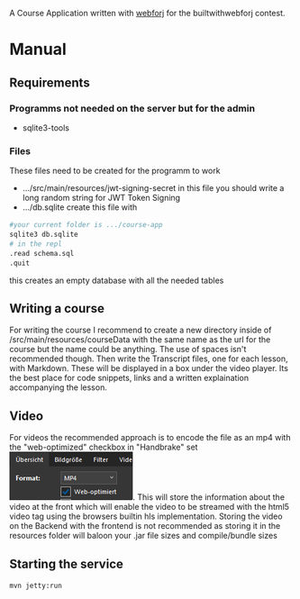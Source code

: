 A Course Application written with [webforj](https://webforj.com) for the builtwithwebforj contest.

# Manual

## Requirements

### Programms not needed on the server but for the admin
- sqlite3-tools

### Files
These files need to be created for the programm to work
- .../src/main/resources/jwt-signing-secret
in this file you should write a long random string for JWT Token Signing
- .../db.sqlite
create this file with
```bash
#your current folder is .../course-app
sqlite3 db.sqlite
# in the repl
.read schema.sql
.quit
```
this creates an empty database with all the needed tables

## Writing a course
For writing the course I recommend to create a new directory inside of /src/main/resources/courseData with the same name as the url for the course but the name could be anything. The use of spaces isn't recommended though.
Then write the Transcript files, one for each lesson, with Markdown. These will be displayed in a box under the video player. Its the best place for code snippets, links and a written explaination accompanying the lesson.
## Video
For videos the recommended approach is to encode the file as an mp4 with the "web-optimized" checkbox in "Handbrake" set
![Screenshot of the checkbox](/docs/Screenshot%202025-03-08%20200201.png). This will store the information about
the video at the front which will enable the video to be streamed with the html5 video tag using the browsers builtin hls implementation.
Storing the video on the Backend with the frontend is not recommended as storing it in the resources folder will baloon your .jar file sizes and compile/bundle sizes

## Starting the service
```bash
mvn jetty:run
```